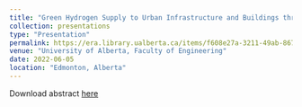```yaml
---
title: "Green Hydrogen Supply to Urban Infrastructure and Buildings through Blending into the Existing Grid"
collection: presentations
type: "Presentation"
permalink: https://era.library.ualberta.ca/items/f608e27a-3211-49ab-867b-c399a35c6476
venue: "University of Alberta, Faculty of Engineering"
date: 2022-06-05
location: "Edmonton, Alberta"
---
```

Download abstract [here](https://era.library.ualberta.ca/items/f608e27a-3211-49ab-867b-c399a35c6476)
